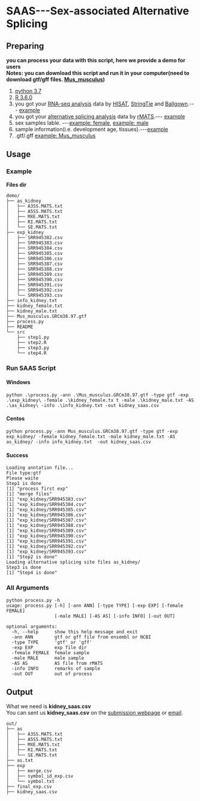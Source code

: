 # SAAS---Sex-associated Alternative Splicing
## Preparing
**you can process your data with this script, here we provide a demo for users**<br>
**Notes: you can download this script and run it in your computer(need to download gtf/gff files. [Mus_musculus](http://ftp.ensembl.org/pub/release-97/gtf/mus_musculus/Mus_musculus.GRCm38.97.gtf.gz))**
1. [python 3.7](https://www.python.org/)
2. [R 3.6.0](https://cran.r-project.org/mirrors.html)
3. you got your [RNA-seq analysis](https://www.nature.com/articles/nprot.2016.095) data by [HISAT](http://daehwankimlab.github.io/hisat2/), [StringTie](https://ccb.jhu.edu/software/stringtie/) and [Ballgown](https://github.com/alyssafrazee/ballgown).--- [example](https://github.com/leequn/saas/tree/master/exp_kidney)
4. you got your [alternative splicing analysis]((http://rnaseq-mats.sourceforge.net/)) data by [rMATS](http://rnaseq-mats.sourceforge.net/).--- [example](https://github.com/leequn/saas/tree/master/as_kidney)
5. sex samples lable. ---[example: female](https://github.com/leequn/saas/blob/master/kidney_female.txt), [example: male](https://github.com/leequn/saas/blob/master/kidney_male.txt)
6. sample information(i.e. development age, tissues).---[example](https://github.com/leequn/saas/blob/master/info_kidney.txt)
7. .gtf/.gff  [example: Mus_musculus](http://ftp.ensembl.org/pub/release-97/gtf/mus_musculus/Mus_musculus.GRCm38.97.gtf.gz)
## Usage
### Example
**Files dir**
```
demo/
├── as_kidney
│   ├── A3SS.MATS.txt
│   ├── A5SS.MATS.txt
│   ├── MXE.MATS.txt
│   ├── RI.MATS.txt
│   └── SE.MATS.txt
├── exp_kidney
│   ├── SRR945382.csv
│   ├── SRR945383.csv
│   ├── SRR945384.csv
│   ├── SRR945385.csv
│   ├── SRR945386.csv
│   ├── SRR945387.csv
│   ├── SRR945388.csv
│   ├── SRR945389.csv
│   ├── SRR945390.csv
│   ├── SRR945391.csv
│   ├── SRR945392.csv
│   └── SRR945393.csv
├── info_kidney.txt
├── kidney_female.txt
├── kidney_male.txt
├── Mus_musculus.GRCm38.97.gtf
├── process.py
├── README
└── src
    ├── step1.py
    ├── step2.R
    ├── step3.py
    └── step4.R

```
### Run SAAS Script
#### Windows
```
python .\process.py -ann .\Mus_musculus.GRCm38.97.gtf -type gtf -exp .\exp_kidney\ -female .\kidney_female.tx t -male .\kidney_male.txt -AS .\as_kidney\ -info .\info_kidney.txt -out kidney_saas.csv
```
#### Centos
```
python process.py -ann Mus_musculus.GRCm38.97.gtf -type gtf -exp exp_kidney/ -female kidney_female.txt -male kidney_male.txt -AS as_kidney/ -info info_kidney.txt  -out kidney_saas.csv
```
#### Success
```
Loading anntation file...
File type:gtf 
Please waite
Step1 is done
[1] "process first exp"
[1] "merge files"
[1] "exp_kidney/SRR945383.csv"
[1] "exp_kidney/SRR945384.csv"
[1] "exp_kidney/SRR945385.csv"
[1] "exp_kidney/SRR945386.csv"
[1] "exp_kidney/SRR945387.csv"
[1] "exp_kidney/SRR945388.csv"
[1] "exp_kidney/SRR945389.csv"
[1] "exp_kidney/SRR945390.csv"
[1] "exp_kidney/SRR945391.csv"
[1] "exp_kidney/SRR945392.csv"
[1] "exp_kidney/SRR945393.csv"
[1] "Step2 is done"
Loading alternative splicing site files as_kidney/
Step3 is done
[1] "Step4 is done"
```
### All Arguments
```
python process.py -h
usage: process.py [-h] [-ann ANN] [-type TYPE] [-exp EXP] [-female FEMALE]
                  [-male MALE] [-AS AS] [-info INFO] [-out OUT]

optional arguments:
  -h, --help      show this help message and exit
  -ann ANN        gtf or gff file from ensembl or NCBI
  -type TYPE      'gtf' or 'gff'
  -exp EXP        exp file dir
  -female FEMALE  female sample
  -male MALE      male sample
  -AS AS          AS file from rMATS
  -info INFO      remarks of sample
  -out OUT        out of process
```
## Output
What we need is **kidney_saas.csv**<br>
You can sent us **kidney_saas.csv** on the [submission webpage](http://saas.nwsuaflmz.com/submission.php) or [email](mailto:liaomingzhi83@163.com).
```
out/
├── as
│   ├── A3SS.MATS.txt
│   ├── A5SS.MATS.txt
│   ├── MXE.MATS.txt
│   ├── RI.MATS.txt
│   └── SE.MATS.txt
├── as.txt
├── exp
│   ├── merge.csv
│   ├── symbol_id_exp.csv
│   └── symbol.txt
├── final_exp.csv
├── kidney_saas.csv
```

